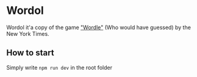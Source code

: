 # Wordol
Wordol it'a copy of the game ["Wordle"](https://www.nytimes.com/games/wordle/index.html) (Who would have guessed) by the New York Times.

## How to start
Simply write ```npm run dev``` in the root folder
